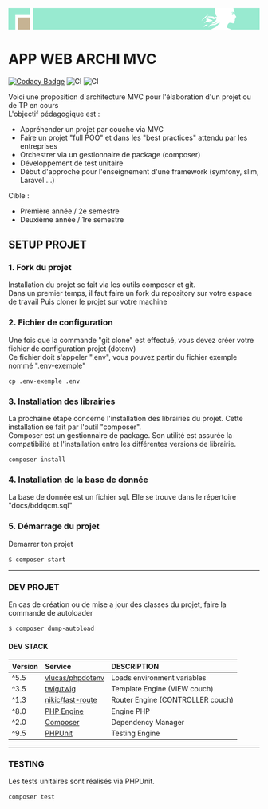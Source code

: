 ![separe](https://github.com/studoo-app/.github/blob/main/profile/studoo-banner-logo.png)
# APP WEB ARCHI MVC
[![Codacy Badge](https://app.codacy.com/project/badge/Grade/df1ed0cf2b5a46e68a822e674ca8e671)](https://www.codacy.com/gh/bfoujols/BTS-SIO-Web-Archi-MVC/dashboard?utm_source=github.com&amp;utm_medium=referral&amp;utm_content=bfoujols/manage-student-cli&amp;utm_campaign=Badge_Grade)
![CI](https://github.com/bfoujols/BTS-SIO-Web-Archi-MVC/actions/workflows/codacy.yml/badge.svg)
![CI](https://github.com/bfoujols/BTS-SIO-Web-Archi-MVC/actions/workflows/testing.yml/badge.svg)

Voici une proposition d'architecture MVC pour l'élaboration d'un projet ou de TP en cours \
L'objectif pédagogique est :
- Appréhender un projet par couche via MVC
- Faire un projet "full POO" et dans les "best practices" attendu par les entreprises
- Orchestrer via un gestionnaire de package (composer)
- Développement de test unitaire
- Début d'approche pour l'enseignement d'une framework (symfony, slim, Laravel ...)

Cible :
- Première année / 2e semestre
- Deuxième année / 1re semestre

## SETUP PROJET

### 1. Fork du projet 
Installation du projet se fait via les outils composer et git. \
Dans un premier temps, il faut faire un fork du repository sur votre espace de travail
Puis cloner le projet sur votre machine

### 2. Fichier de configuration
Une fois que la commande "git clone" est effectué, vous devez créer votre fichier de configuration projet (dotenv) \
Ce fichier doit s'appeler ".env", vous pouvez partir du fichier exemple nommé ".env-exemple"

````shell
cp .env-exemple .env
````

### 3. Installation des librairies
La prochaine étape concerne l'installation des librairies du projet. Cette installation se fait par l'outil "composer". \
Composer est un gestionnaire de package. Son utilité est assurée la compatibilité et l'installation entre les différentes versions de librairie.

````shell
composer install
````

### 4. Installation de la base de donnée
La base de donnée est un fichier sql. Elle se trouve dans le répertoire "docs/bddqcm.sql" 

### 5. Démarrage du projet
Demarrer ton projet
````shell
$ composer start
````
______

### DEV PROJET
En cas de création ou de mise a jour des classes du projet, faire la commande de autoloader
````shell
$ composer dump-autoload 
````

#### DEV STACK
| Version | Service                                                             | DESCRIPTION                      |
|:--------|:--------------------------------------------------------------------|:---------------------------------|
| ^5.5    | [vlucas/phpdotenv](https://packagist.org/packages/vlucas/phpdotenv) | Loads environment variables      |
| ^3.5    | [twig/twig](https://packagist.org/packages/twig/twig)               | Template Engine (VIEW couch)     |
| ^1.3    | [nikic/fast-route](https://packagist.org/packages/nikic/fast-route) | Router Engine (CONTROLLER couch) |
| ^8.0    | [PHP Engine](https://www.php.net/downloads.php)                     | Engine PHP                       |  
| ^2.0    | [Composer](https://getcomposer.org/download/)                       | Dependency Manager               | 
| ^9.5    | [PHPUnit](https://phpunit.de/)                                      | Testing Engine                   |

______
### TESTING
Les tests unitaires sont réalisés via PHPUnit. 

```shell
composer test
```
